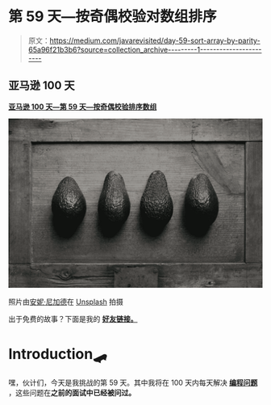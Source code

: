 # 第 59 天—按奇偶校验对数组排序

> 原文：<https://medium.com/javarevisited/day-59-sort-array-by-parity-65a96f21b3b6?source=collection_archive---------1----------------------->

## 亚马逊 100 天

[**亚马逊 100 天—第 59 天—按奇偶校验排序数组**](https://leetcode.com/problems/sort-array-by-parity/)

![](img/8446cfab7e564cbbb203e4485207c54c.png)

照片由[安妮·尼加德](https://unsplash.com/@polarmermaid?utm_source=unsplash&utm_medium=referral&utm_content=creditCopyText)在 [Unsplash](https://unsplash.com/s/photos/dark-green?utm_source=unsplash&utm_medium=referral&utm_content=creditCopyText) 拍摄

出于免费的故事？下面是我的 [**好友链接。**](/@akshay_ravindran/day-59-sort-array-by-parity-65a96f21b3b6?source=friends_link&sk=e8354a134f889c0e4ca438d50e3ac83e)

# Introduction🛹

嘿，伙计们，今天是我挑战的第 59 天。其中我将在 100 天内每天解决 [**编程问题**](/javarevisited/top-21-string-programming-interview-questions-for-beginners-and-experienced-developers-56037048de45) ，这些问题在**之前的面试中已经被问过。**